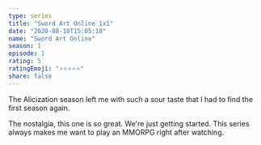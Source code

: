```yaml
---
type: series
title: "Sword Art Online 1x1"
date: "2020-08-10T15:05:18"
name: "Sword Art Online"
season: 1
episode: 1
rating: 5
ratingEmoji: "⭐️⭐️⭐️⭐️⭐️"
share: false
---
```


The Alicization season left me with such a sour taste that I had to find the first season again.

The nostalgia, this one is so great. We're just getting started. This series always makes me want to play an MMORPG right after watching.
